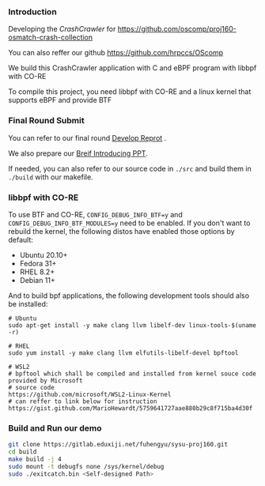 ### Introduction

Developing the *CrashCrawler* for https://github.com/oscomp/proj160-osmatch-crash-collection

You can also reffer our github https://github.com/hrpccs/OScomp

We build this CrashCrawler application with C and eBPF program with libbpf with CO-RE

To compile this project, you need libbpf with CO-RE and a linux kernel that supports eBPF and provide BTF 

### Final Round Submit
You can refer to our final round [Develop Reprot](doc/SYSU-160%20CrashCrawler%E5%BC%80%E5%8F%91%E6%96%87%E6%A1%A3.md) . 

We also prepare our [Breif Introducing PPT](./doc/Crashcrawler_SYSU.pptx). 

If needed, you can also refer to our source code in `./src` and build them in `./build` with our makefile.


### libbpf with CO-RE

To use BTF and CO-RE, `CONFIG_DEBUG_INFO_BTF=y` and `CONFIG_DEBUG_INFO_BTF_MODULES=y` need to be enabled. If you don't want to rebuild the kernel, the following distos have enabled those options by default:

- Ubuntu 20.10+
- Fedora 31+
- RHEL 8.2+
- Debian 11+

And to build bpf applications, the following development tools should also be installed:

```
# Ubuntu
sudo apt-get install -y make clang llvm libelf-dev linux-tools-$(uname -r)

# RHEL
sudo yum install -y make clang llvm elfutils-libelf-devel bpftool

# WSL2 
# bpftool which shall be compiled and installed from kernel souce code provided by Microsoft
# source code
https://github.com/microsoft/WSL2-Linux-Kernel 
# can reffer to link below for instruction
https://gist.github.com/MarioHewardt/5759641727aae880b29c8f715ba4d30f
```

### Build and Run our demo

```bash
git clone https://gitlab.eduxiji.net/fuhengyu/sysu-proj160.git
cd build
make build -j 4
sudo mount -t debugfs none /sys/kernel/debug 
sudo ./exitcatch.bin <Self-designed Path>
```



